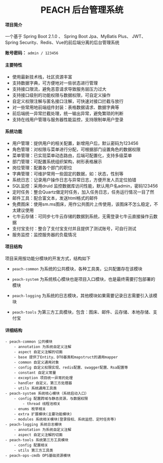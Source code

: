 <h1 style="text-align: center">PEACH 后台管理系统</h1>

#### 项目简介
一个基于 Spring Boot 2.1.0 、 Spring Boot Jpa、MyBatis Plus、 JWT、Spring Security、Redis、Vue的前后端分离的后台管理系统

**账号密码：** `admin / 123456`

#### 主要特性
- 使用最新技术栈，社区资源丰富
- 支持数据字典，可方便地对一些状态进行管理
- 支持接口限流，避免恶意请求导致服务层压力过大
- 支持接口级别的功能权限与数据权限，可自定义操作
- 自定义权限注解与匿名接口注解，可快速对接口拦截与放行
- 对一些常用地前端组件封装：表格数据请求、数据字典等
- 前后端统一异常拦截处理，统一输出异常，避免繁琐的判断
- 支持在线用户管理与服务器性能监控，支持限制单用户登录

####  系统功能
- 用户管理：提供用户的相关配置，新增用户后，默认密码为123456
- 角色管理：对权限与菜单进行分配，可根据部门设置角色的数据权限
- 菜单管理：已实现菜单动态路由，后端可配置化，支持多级菜单
- 部门管理：可配置系统组织架构，树形表格展示
- 岗位管理：配置各个部门的职位
- 字典管理：可维护常用一些固定的数据，如：状态，性别等
- 系统日志：记录用户操作日志与异常日志，方便开发人员定位拍错
- SQL监控：采用druid 监控数据库访问性能，默认用户名admin，密码123456
- 定时任务：整合Quartz做定时任务，加入任务日志，任务运行情况一目了然
- 邮件工具：配合富文本，发送html格式的邮件
- 免费图床：使用sm.ms图床，用作公共图片上传使用，该图床不怎么稳定，不太建议使用
- 七牛云存储：可同步七牛云存储的数据到系统，无需登录七牛云直接操作云数据
- 支付宝支付：整合了支付宝支付并且提供了测试账号，可自行测试
- 服务监控：监控服务器的负载情况

#### 项目结构
项目采用按功能分模块的开发方式，结构如下

- `peach-common` 为系统的公共模块，各种工具类，公共配置存在该模块

- `peach-system` 为系统核心模块也是项目入口模块，也是最终需要打包部署的模块

- `peach-logging` 为系统的日志模块，其他模块如果需要记录日志需要引入该模块

- `peach-tools` 为第三方工具模块，包含：图床、邮件、云存储、本地存储、支付宝

#### 详细结构

```
- peach-common 公共模块
    - annotation 为系统自定义注解
    - aspect 自定义注解的切面
    - base 提供了Entity、DTO基类和mapstruct的通用mapper
    - common 自定义通用对象
    - config 自定义权限实现、redis配置、swagger配置、Rsa配置等
    - constant 自定义常量
    - exception 项目统一异常的处理
    - handler 自定义、第三方处理器
    - utils 系统通用工具类
- peach-system 系统核心模块（系统启动入口）
	- config 配置跨域与静态资源，与数据权限
	    - thread 线程池相关
    - enums 枚举相关
    - extra 扩展模块(主要功能模块)
	- modules 系统相关模块(登录授权、系统监控、定时任务等)
- peach-logging 系统日志模块
    - annotation 为系统自定义注解
    - aspect 自定义注解的切面
- peach-tools 系统第三方工具模块
    - config 配置相关
    - utils 第三方工具类
- peach-ops-cmdb OPS基础资源模块
```
